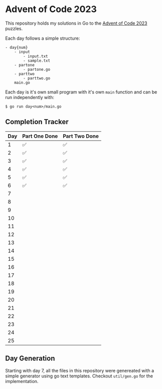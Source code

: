 # Advent of Code 2023

This repository holds my solutions in Go to the [Advent of Code 2023](https://adventofcode.com/) puzzles.

Each day follows a simple structure:
```
- day{num}
    - input
        - input.txt
        - sample.txt
    - partone
        - partone.go
    - parttwo
        - parttwo.go
    main.go
```

Each day is it's own small program with it's own `main` function and can be run independently with:
```shell
$ go run day<num>/main.go
```

## Completion Tracker
| Day | Part One Done | Part Two Done |
|-----|---------------|--------------|
| 1   | ✅             | ✅            |
| 2   | ✅             | ✅            |
| 3   | ✅             | ✅            |
| 4   | ✅             | ✅            |
| 5   | ✅             | ✅            |
| 6   | ✅             | ✅            |
| 7   |              |              |
| 8   |              |              |
| 9   |              |              |
| 10  |              |              |
| 11  |              |              |
| 12  |              |              |
| 13  |              |              |
| 14  |              |              |
| 15  |              |              |
| 16  |              |              |
| 17  |              |              |
| 18  |              |              |
| 19  |              |              |
| 20  |              |              |
| 21  |              |              |
| 22  |              |              |
| 23  |              |              |
| 24  |              |              |
| 25  |              |              |

## Day Generation
Starting with day 7, all the files in this repository were genereated with a simple generator using go text templates.
Checkout `util/gen.go` for the implementation.